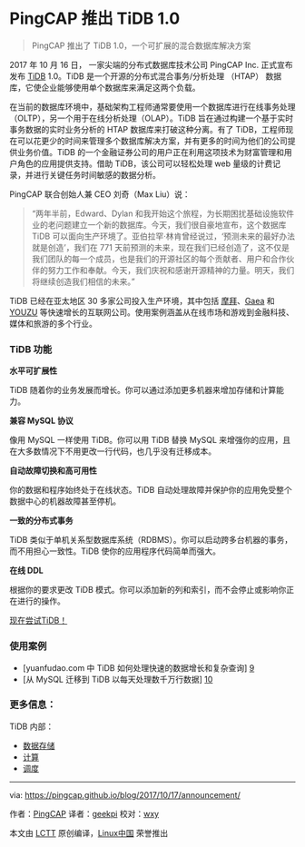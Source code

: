 PingCAP 推出 TiDB 1.0
============================================================

> PingCAP 推出了 TiDB 1.0，一个可扩展的混合数据库解决方案

2017 年 10 月 16 日， 一家尖端的分布式数据库技术公司 PingCAP Inc. 正式宣布发布 [TiDB][4] 1.0。TiDB 是一个开源的分布式混合事务/分析处理 （HTAP） 数据库，它使企业能够使用单个数据库来满足这两个负载。

在当前的数据库环境中，基础架构工程师通常要使用一个数据库进行在线事务处理（OLTP），另一个用于在线分析处理（OLAP）。TiDB 旨在通过构建一个基于实时事务数据的实时业务分析的 HTAP 数据库来打破这种分离。有了 TiDB，工程师现在可以花更少的时间来管理多个数据库解决方案，并有更多的时间为他们的公司提供业务价值。TiDB 的一个金融证券公司的用户正在利用这项技术为财富管理和用户角色的应用提供支持。借助 TiDB，该公司可以轻松处理 web 量级的计费记录，并进行关键任务时间敏感的数据分析。

PingCAP 联合创始人兼 CEO 刘奇（Max Liu）说：

> “两年半前，Edward、Dylan 和我开始这个旅程，为长期困扰基础设施软件业的老问题建立一个新的数据库。今天，我们很自豪地宣布，这个数据库 TiDB 可以面向生产环境了。亚伯拉罕·林肯曾经说过，‘预测未来的最好办法就是创造’，我们在 771 天前预测的未来，现在我们已经创造了，这不仅是我们团队的每一个成员，也是我们的开源社区的每个贡献者、用户和合作伙伴的努力工作和奉献。今天，我们庆祝和感谢开源精神的力量。明天，我们将继续创造我们相信的未来。”

TiDB 已经在亚太地区 30 多家公司投入生产环境，其中包括 [摩拜][5]、[Gaea][6] 和 [YOUZU][7] 等快速增长的互联网公司。使用案例涵盖从在线市场和游戏到金融科技、媒体和旅游的多个行业。

### TiDB 功能

**水平可扩展性**

TiDB 随着你的业务发展而增长。你可以通过添加更多机器来增加存储和计算能力。

**兼容 MySQL 协议**

像用 MySQL 一样使用 TiDB。你可以用 TiDB 替换 MySQL 来增强你的应用，且在大多数情况下不用更改一行代码，也几乎没有迁移成本。

**自动故障切换和高可用性**

你的数据和程序始终处于在线状态。TiDB 自动处理故障并保护你的应用免受整个数据中心的机器故障甚至停机。

**一致的分布式事务**

TiDB 类似于单机关系型数据库系统（RDBMS）。你可以启动跨多台机器的事务，而不用担心一致性。TiDB 使你的应用程序代码简单而强大。

**在线 DDL**

根据你的要求更改 TiDB 模式。你可以添加新的列和索引，而不会停止或影响你正在进行的操作。

[现在尝试TiDB！][8]

### 使用案例

- [yuanfudao.com 中 TiDB 如何处理快速的数据增长和复杂查询] [9]
- [从 MySQL 迁移到 TiDB 以每天处理数千万行数据] [10]

### 更多信息：

TiDB 内部：

*   [数据存储][1]
*   [计算][2]
*   [调度][3]

--------------------------------------------------------------------------------

via: https://pingcap.github.io/blog/2017/10/17/announcement/

作者：[PingCAP][a]
译者：[geekpi](https://github.com/geekpi)
校对：[wxy](https://github.com/wxy)

本文由 [LCTT](https://github.com/LCTT/TranslateProject) 原创编译，[Linux中国](https://linux.cn/) 荣誉推出

[a]:https://pingcap.github.io/blog/
[1]:https://pingcap.github.io/blog/2017/07/11/tidbinternal1/
[2]:https://pingcap.github.io/blog/2017/07/11/tidbinternal2/
[3]:https://pingcap.github.io/blog/2017/07/20/tidbinternal3/
[4]:https://github.com/pingcap/tidb
[5]:https://en.wikipedia.org/wiki/Mobike
[6]:http://www.gaea.com/en/
[7]:http://www.yoozoo.com/aboutEn
[8]:https://pingcap.com/doc-QUICKSTART
[9]:https://pingcap.github.io/blog/2017/08/08/tidbforyuanfudao/
[10]:https://pingcap.github.io/blog/2017/05/22/Comparison-between-MySQL-and-TiDB-with-tens-of-millions-of-data-per-day/
